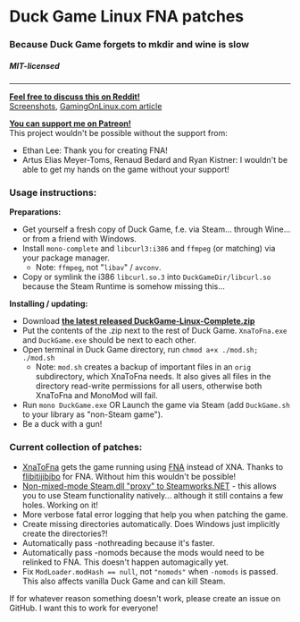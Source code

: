 # Duck Game Linux FNA patches
### Because Duck Game forgets to mkdir and wine is slow
##### MIT-licensed
----

[**Feel free to discuss this on Reddit!**](https://www.reddit.com/r/linux_gaming/comments/6zqrrx/duckgamelinux_fna_custom_steamworks_bindings_some/)  
[Screenshots](https://twitter.com/0x0ade/status/907745108010946560), [GamingOnLinux.com article](https://www.gamingonlinux.com/articles/want-to-play-duck-game-on-linux-well-its-possible-thanks-to-xnatofna.10339)

[**You can support me on Patreon!**](https://www.patreon.com/0x0ade)  
This project wouldn't be possible without the support from:
* Ethan Lee: Thank you for creating FNA!
* Artus Elias Meyer-Toms, Renaud Bedard and Ryan Kistner: I wouldn't be able to get my hands on the game without your support!

### Usage instructions:
**Preparations:**
* Get yourself a fresh copy of Duck Game, f.e. via Steam... through Wine... or from a friend with Windows.
* Install `mono-complete` and `libcurl3:i386` and `ffmpeg` (or matching) via your package manager.
    * Note: `ffmpeg`, not "`libav`" / `avconv`.
* Copy or symlink the i386 `libcurl.so.3` into `DuckGameDir/libcurl.so` because the Steam Runtime is somehow missing this...

**Installing / updating:**
* Download [**the latest released DuckGame-Linux-Complete.zip**](https://github.com/0x0ade/DuckGame-Linux/releases)
* Put the contents of the .zip next to the rest of Duck Game. `XnaToFna.exe` and `DuckGame.exe` should be next to each other.
* Open terminal in Duck Game directory, run `chmod a+x ./mod.sh; ./mod.sh`
    * Note: `mod.sh` creates a backup of important files in an `orig` subdirectory, which XnaToFna needs. It also gives all files in the directory read-write permissions for all users, otherwise both XnaToFna and MonoMod will fail.
* Run `mono DuckGame.exe` OR Launch the game via Steam (add `DuckGame.sh` to your library as "non-Steam game").
* Be a duck with a gun!

### Current collection of patches:
* [XnaToFna](https://github.com/0x0ade/XnaToFna) gets the game running using [FNA](https://fna-xna.github.io/) instead of XNA. Thanks to [flibitijibibo](https://www.patreon.com/flibitijibibo) for FNA. Without him this wouldn't be possible!
* [Non-mixed-mode Steam.dll "proxy" to Steamworks.NET](https://github.com/0x0ade/DuckGame-Linux/tree/master/Steam) - this allows you to use Steam functionality natively... although it still contains a few holes. Working on it!
* More verbose fatal error logging that help you when patching the game.
* Create missing directories automatically. Does Windows just implicitly create the directories?!
* Automatically pass -nothreading because it's faster.
* Automatically pass -nomods because the mods would need to be relinked to FNA. This doesn't happen automagically yet.
* Fix `ModLoader.modHash == null`, not `"nomods"` when `-nomods` is passed. This also affects vanilla Duck Game and can kill Steam.

If for whatever reason something doesn't work, please create an issue on GitHub. I want this to work for everyone!

